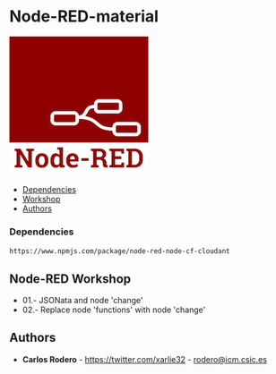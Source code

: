 # Node-RED-material

![](https://github.com/Carlos-Rodero/Node-RED-material/blob/master/assets/img/node-red-icon-2.png)

* [Dependencies](#dependencies)
* [Workshop](#workshop)
* [Authors](#authors)

### <a name="dependencies"></a>Dependencies
```
https://www.npmjs.com/package/node-red-node-cf-cloudant
```

## <a name="workshop"></a>Node-RED Workshop

* 01.- JSONata and node 'change' <br/>
* 02.- Replace node 'functions' with node 'change' </br>

## <a name="authors"></a>Authors
* **Carlos Rodero** - https://twitter.com/xarlie32 - rodero@icm.csic.es


<!-- Markdown link & img dfn's -->
